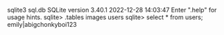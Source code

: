sqlite3 sql.db
SQLite version 3.40.1 2022-12-28 14:03:47
Enter ".help" for usage hints.
sqlite> .tables
images users
sqlite> select * from users;
emily|abigchonkyboi123